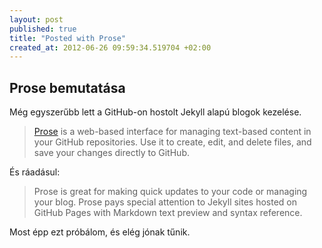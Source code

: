 ```yaml
---
layout: post
published: true
title: "Posted with Prose"
created_at: 2012-06-26 09:59:34.519704 +02:00
---
```

## Prose bemutatása

Még egyszerűbb lett a GitHub-on hostolt Jekyll alapú blogok kezelése.

> [Prose](http://prose.io/about.html) is a web-based interface for managing text-based content in your GitHub repositories. Use it to create, edit, and delete files, and save your changes directly to GitHub.

És ráadásul:

> Prose is great for making quick updates to your code or managing your blog. Prose pays special attention to Jekyll sites hosted on GitHub Pages with Markdown text preview and syntax reference.

Most épp ezt próbálom, és elég jónak tűnik.
